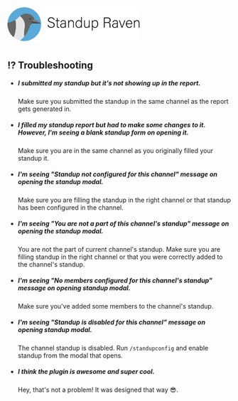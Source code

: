 <img src="assets/images/banner.png" width="300px">

#

## ⁉ Troubleshooting

* ##### I submitted my standup but it's not showing up in the report.

    Make sure you submitted the standup in the same channel as the report gets generated in.

* ##### I filled my standup report but had to make some changes to it. However, I'm seeing a blank standup form on opening it.

    Make sure you are in the same channel as you originally filled your standup it.
    
* ##### I'm seeing "Standup not configured for this channel" message on opening the standup modal.

    Make sure you are filling the standup in the right channel or that standup has been configured in the channel.
    
* ##### I'm seeing "You are not a part of this channel's standup" message on opening the standup modal. 

    You are not the part of current channel's standup. Make sure you are filling standup in the right channel or that you were correctly added to the channel's standup.
    
* ##### I'm seeing "No members configured for this channel's standup" message on opening standup modal.

    Make sure you've added some members to the channel's standup.
    
* ##### I'm seeing "Standup is disabled for this channel" message on opening standup modal.

    The channel standup is disabled. Run `/standupconfig` and enable standup from the modal that opens. 

* ##### I think the plugin is awesome and super cool.

    Hey, that's not a problem! It was designed that way 😎. 
